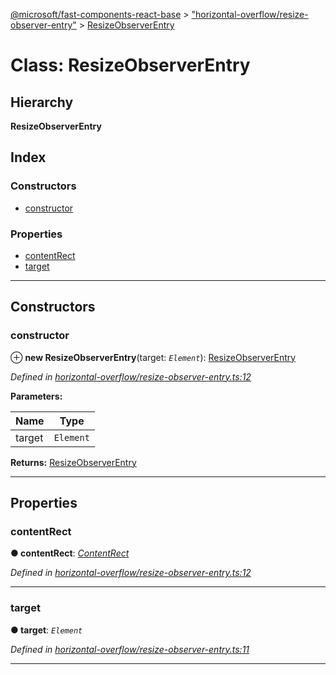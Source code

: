 [@microsoft/fast-components-react-base](../README.md) > ["horizontal-overflow/resize-observer-entry"](../modules/_horizontal_overflow_resize_observer_entry_.md) > [ResizeObserverEntry](../classes/_horizontal_overflow_resize_observer_entry_.resizeobserverentry.md)

# Class: ResizeObserverEntry

## Hierarchy

**ResizeObserverEntry**

## Index

### Constructors

* [constructor](_horizontal_overflow_resize_observer_entry_.resizeobserverentry.md#constructor)

### Properties

* [contentRect](_horizontal_overflow_resize_observer_entry_.resizeobserverentry.md#contentrect)
* [target](_horizontal_overflow_resize_observer_entry_.resizeobserverentry.md#target)

---

## Constructors

<a id="constructor"></a>

###  constructor

⊕ **new ResizeObserverEntry**(target: *`Element`*): [ResizeObserverEntry](_horizontal_overflow_resize_observer_entry_.resizeobserverentry.md)

*Defined in [horizontal-overflow/resize-observer-entry.ts:12](https://github.com/Microsoft/fast-dna/blob/164dd3ca/packages/fast-components-react-base/src/horizontal-overflow/resize-observer-entry.ts#L12)*

**Parameters:**

| Name | Type |
| ------ | ------ |
| target | `Element` |

**Returns:** [ResizeObserverEntry](_horizontal_overflow_resize_observer_entry_.resizeobserverentry.md)

___

## Properties

<a id="contentrect"></a>

###  contentRect

**● contentRect**: *[ContentRect](../interfaces/_horizontal_overflow_resize_observer_entry_.contentrect.md)*

*Defined in [horizontal-overflow/resize-observer-entry.ts:12](https://github.com/Microsoft/fast-dna/blob/164dd3ca/packages/fast-components-react-base/src/horizontal-overflow/resize-observer-entry.ts#L12)*

___
<a id="target"></a>

###  target

**● target**: *`Element`*

*Defined in [horizontal-overflow/resize-observer-entry.ts:11](https://github.com/Microsoft/fast-dna/blob/164dd3ca/packages/fast-components-react-base/src/horizontal-overflow/resize-observer-entry.ts#L11)*

___

